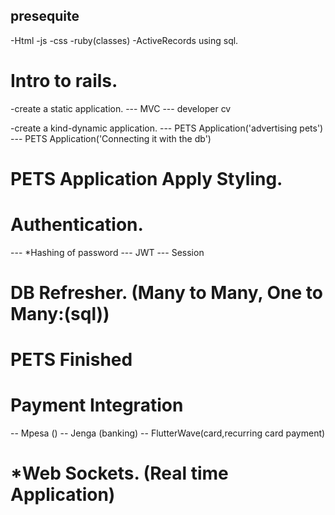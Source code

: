 ## presequite

-Html
-js
-css
-ruby(classes)
-ActiveRecords using sql.

# Intro to rails.

-create a static application.
--- MVC
--- developer cv

-create a kind-dynamic application.
--- PETS Application('advertising pets')
--- PETS Application('Connecting it with the db')

# PETS Application Apply Styling.

# Authentication.

--- \*Hashing of password
--- JWT
--- Session

# DB Refresher. (Many to Many, One to Many:(sql))

# PETS Finished

# Payment Integration

-- Mpesa ()
-- Jenga (banking)
-- FlutterWave(card,recurring card payment)

# \*Web Sockets. (Real time Application)
